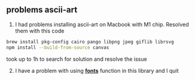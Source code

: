 ## problems ascii-art

1. I had problems installing ascii-art on Macbook with M1 chip. Resolved them with this code

```bash
brew install pkg-config cairo pango libpng jpeg giflib librsvg
npm install --build-from-source canvas
```

took up to 1h to search for solution and resolve the issue

2. I have a problem with using <b><u>fonts</u></b> function in this library and I quit

